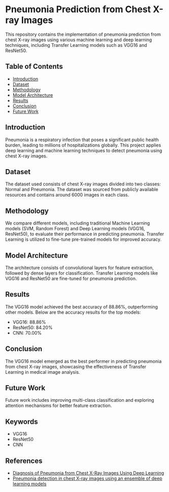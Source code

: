 <h1>Pneumonia Prediction from Chest X-ray Images</h1>

<p>This repository contains the implementation of pneumonia prediction from chest X-ray images using various machine learning and deep learning techniques, including Transfer Learning models such as VGG16 and ResNet50.</p>

<h2>Table of Contents</h2>
<ul>
  <li><a href="#introduction">Introduction</a></li>
  <li><a href="#dataset">Dataset</a></li>
  <li><a href="#methodology">Methodology</a></li>
  <li><a href="#model-architecture">Model Architecture</a></li>
  <li><a href="#results">Results</a></li>
  <li><a href="#conclusion">Conclusion</a></li>
  <li><a href="#future-work">Future Work</a></li>
</ul>

<h2 id="introduction">Introduction</h2>
<p>Pneumonia is a respiratory infection that poses a significant public health burden, leading to millions of hospitalizations globally. This project applies deep learning and machine learning techniques to detect pneumonia using chest X-ray images.</p>

<h2 id="dataset">Dataset</h2>
<p>The dataset used consists of chest X-ray images divided into two classes: Normal and Pneumonia. The dataset was sourced from publicly available resources and contains around 6000 images in each class.</p>

<h2 id="methodology">Methodology</h2>
<p>We compare different models, including traditional Machine Learning models (SVM, Random Forest) and Deep Learning models (VGG16, ResNet50), to evaluate their performance in predicting pneumonia. Transfer Learning is utilized to fine-tune pre-trained models for improved accuracy.</p>

<h2 id="model-architecture">Model Architecture</h2>
<p>The architecture consists of convolutional layers for feature extraction, followed by dense layers for classification. Transfer Learning models like VGG16 and ResNet50 are fine-tuned for pneumonia prediction.</p>

<h2 id="results">Results</h2>
<p>The VGG16 model achieved the best accuracy of 88.86%, outperforming other models. Below are the accuracy results for the top models:</p>
<ul>
  <li>VGG16: 88.86%</li>
  <li>ResNet50: 84.20%</li>
  <li>CNN: 70.00%</li>
</ul>

<h2 id="conclusion">Conclusion</h2>
<p>The VGG16 model emerged as the best performer in predicting pneumonia from chest X-ray images, showcasing the effectiveness of Transfer Learning in medical image analysis.</p>

<h2 id="future-work">Future Work</h2>
<p>Future work includes improving multi-class classification and exploring attention mechanisms for better feature extraction.</p>

<h2>Keywords</h2>
<ul>
  <li>VGG16</li>
  <li>ResNet50</li>
  <li>CNN</li>
</ul>

<h2>References</h2>
<ul>
  <li><a href="https://doi.org/10.1109/EBBT.2019.8741582">Diagnosis of Pneumonia from Chest X-Ray Images Using Deep Learning</a></li>
  <li><a href="https://doi.org/10.1371/journal.pone.0256630">Pneumonia detection in chest X-ray images using an ensemble of deep learning models</a></li>
</ul>
